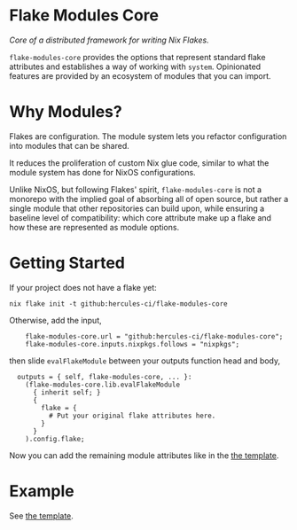 
# Flake Modules Core

_Core of a distributed framework for writing Nix Flakes._

`flake-modules-core` provides the options that represent standard flake attributes and establishes a way of working with `system`. Opinionated features are provided by an ecosystem of modules that you can import.

# Why Modules?

Flakes are configuration. The module system lets you refactor configuration
into modules that can be shared.

It reduces the proliferation of custom Nix glue code, similar to what the
module system has done for NixOS configurations.

Unlike NixOS, but following Flakes' spirit, `flake-modules-core` is not a
monorepo with the implied goal of absorbing all of open source, but rather
a single module that other repositories can build upon, while ensuring a
baseline level of compatibility: which core attribute make up a flake and
how these are represented as module options.

# Getting Started

If your project does not have a flake yet:

```console
nix flake init -t github:hercules-ci/flake-modules-core
```

Otherwise, add the input,

```
    flake-modules-core.url = "github:hercules-ci/flake-modules-core";
    flake-modules-core.inputs.nixpkgs.follows = "nixpkgs";
```

then slide `evalFlakeModule` between your outputs function head and body,

```
  outputs = { self, flake-modules-core, ... }:
    (flake-modules-core.lib.evalFlakeModule
      { inherit self; }
      {
        flake = {
          # Put your original flake attributes here.
        }
      }
    ).config.flake;
```

Now you can add the remaining module attributes like in the [the template](./template/flake.nix).

# Example

See [the template](./template/flake.nix).
